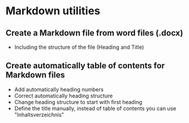 # Markdown utilities

## Create a Markdown file from word files (.docx) 

-   Including the structure of the file (Heading and Title)

## Create automatically table of contents for Markdown files

-   Add automatically heading numbers
-   Correct automatically heading structure 
-   Change heading structure to start with first heading 
-   Define the title manually, instead of table of contents you can use "Inhaltsverzeichnis"
 
